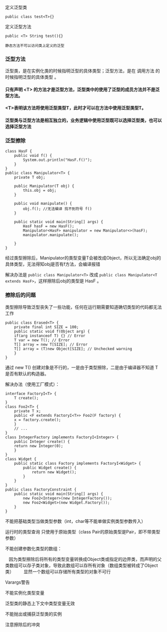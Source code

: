定义泛型类
```
public class test<T>{}
```
定义泛型方法
```
public <T> String test(){}

静态方法不可以访问类上定义的泛型 

```

### 泛型方法

泛型类，是在实例化类的时候指明泛型的具体类型；泛型方法，是在 调用方法 的时候指明泛型的具体类型 。

####  只有声明 \<T\> 的方法才是泛型方法，泛型类中的使用了泛型的成员方法并不是泛型方法。

#### \<T\>表明该方法将使用泛型类型T，此时才可以在方法中使用泛型类型T。

#### 泛型类与泛型方法是相互独立的，业务逻辑中使用泛型既可以选择泛型类，也可以选择泛型方法


### 泛型擦除

```
class HasF {
    public void f() {
        System.out.println("HasF.f()");
    }
}
public class Manipulator<T> {
    private T obj;

    public Manipulator(T obj) {
        this.obj = obj;
    }

    public void manipulate() {
        obj.f(); //无法编译 找不到符号 f()
    }

    public static void main(String[] args) {
        HasF hasF = new HasF();
        Manipulator<HasF> manipulator = new Manipulator<>(hasF);
        manipulator.manipulate();

    }
}
```
经过类型擦除后，Manipulator的类型变量T会被改成Object，所以无法确定obj的具体类型，无法得知obj是否有f方法，会编译报错

解决办法是 ```public class Manipulator<T>``` 改成 ```public class Manipulator<T extends HasF>```，这样擦除后obj的类型是 HasF 。

### 擦除后的问题

类型擦除导致泛型丧失了一些功能，任何在运行期需要知道确切类型的代码都无法工作

```
public class Erased<T> {
    private final int SIZE = 100;
    public static void f(Object arg) {
    if(arg instanceof T) {} // Error
    T var = new T(); // Error
    T[] array = new T[SIZE]; // Error
    T[] array = (T)new Object[SIZE]; // Unchecked warning
    }
}
```
通过 new T() 创建对象是不行的，一是由于类型擦除，二是由于编译器不知道 T 是否有默认的构造器。

解决办法（使用工厂模式）：
```
interface FactoryI<T> {
    T create();
}
class Foo2<T> {
    private T x;
    public <F extends FactoryI<T>> Foo2(F factory) {
    x = factory.create();
    }
    // ...
}
class IntegerFactory implements FactoryI<Integer> {
    public Integer create() {
    return new Integer(0);
    }
}
class Widget {
    public static class Factory implements FactoryI<Widget> {
        public Widget create() {
            return new Widget();
        }
    }
}
public class FactoryConstraint {
    public static void main(String[] args) {
        new Foo2<Integer>(new IntegerFactory());
        new Foo2<Widget>(new Widget.Factory());
    }
}
```
不能把基础类型当做类型参数（int，char等不能单做实例类型参数传入）

运行时的类型查询 只使用于原始类型（class Pair<String>的原始类型是Pair，即不带类型参数）
    
不能创建参数化类型的数组：
    
    因为类型擦除后将所有的类型变量转换成Object类或指定的边界类，而声明的父类数组可以存子类对象，导致此数组可以存所有对象（数组类型被转成了Object类）
    
    显然一个数组可以存储所有类型的对象不可行

Varargs警告

不能实例化类型变量

泛型类的静态上下文中类型变量无效

不能抛出或捕获泛型类的实例

注意擦除后的冲突



